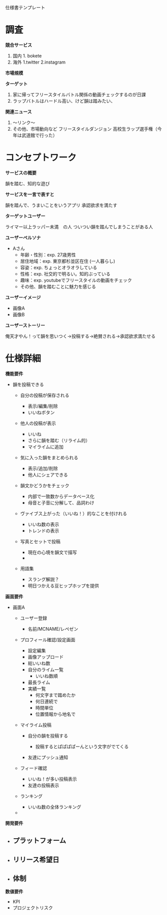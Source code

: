 仕様書テンプレート

# 調査

**競合サービス**

  1. 国内
    1. bokete
  2. 海外
    1.twitter
    2.instagram

**市場規模**

**ターゲット**

  1. 家に帰ってフリースタイルバトル関係の動画チェックするのが日課
  2. ラップバトルはハードル高い、けど韻は踏みたい、

**関連ニュース**

  1. 〜リンク〜
1. その他、市場動向など
  フリースタイルダンジョン
  高校生ラップ選手権（今年は武道館で行った）


# コンセプトワーク

**サービスの概要**

韻を踏む、知的な遊び　

**サービスを一言で表すと**

韻を踏んで、うまいことをいうアプリ
承認欲求を満たす

**ターゲットユーザー**

ライマー以上ラッパー未満　の人
ついつい韻を踏んでしまうことがある人

**ユーザーペルソナ**

- Aさん
  - 年齢・性別：exp. 27歳男性
  - 居住地域：exp. 東京都杉並区在住 (一人暮らし)
  - 容姿：exp. ちょっとオラオラしている
  - 性格：exp. 社交的で明るい。知的ぶっている
  - 趣味：exp. youtubeでフリースタイルの動画をチェック
  - その他、韻を踏むことに魅力を感じる

**ユーザーイメージ**

- 画像A
- 画像B

**ユーザーストーリー**

俺天才やん！って韻を思いつく->投稿する->絶賛される->承認欲求満たせる


# 仕様詳細

**機能要件**

- 韻を投稿できる

  - 自分の投稿が保存される
    - 表示/編集/削除
    - いいねボタン
    
  - 他人の投稿が表示
    - いいね
    - さらに韻を踏む（リライム的）
    - マイライムに追加
  
  - 気に入った韻をまとめられる
    - 表示/追加/削除
    - 他人にシェアできる
    
  - 韻文かどうかをチェック
    - 内部で一致数からデータベース化
    - 母音と子音に分解して、品詞わけ
    
  - ヴァイブス上がった（いいね！）的なことを付けれる
    - いいね数の表示
    - トレンドの表示
    
  - 写真とセットで投稿
    - 現在の心境を韻文で描写
    - 
  - 用語集
    - スラング解説？
    - 明日つかえる豆ヒップホップを提供

**画面要件**

- 画面A

  - ユーザー登録
    - 名前/MCNAME/レペゼン
    
  - プロフィール確認/設定画面
    - 設定編集
    - 画像アップロード
    - 総いいね数
    - 自分のライム一覧
      - いいね数順
    - 最長ライム
    - 実績一覧
      - 何文字まで踏めたか
      - 何日連続で
      - 時間単位
      - 位置情報から地名で
    
  - マイライム投稿
    - 自分の韻を投稿する
      - 投稿するとぱぱぱぱーんという文字がでてくる
    
    - 友達にプッシュ通知
      
  - フィード確認
    - いいね！が多い投稿表示
    - 友達の投稿表示
    
  - ランキング
    - いいね数の全体ランキング
  
  - 

**開発要件**

- プラットフォーム
  - 
- リリース希望日
  - 
- 体制
  - 

**数値要件**

- KPI
- プロジェクトリスク

